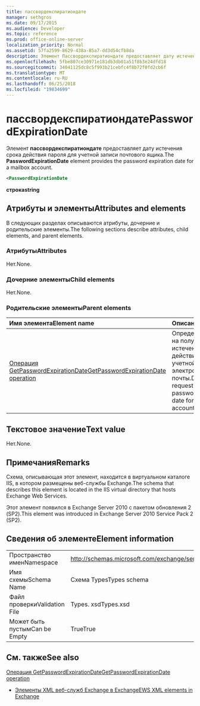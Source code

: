 ```yaml
---
title: пассвордекспиратиондате
manager: sethgros
ms.date: 09/17/2015
ms.audience: Developer
ms.topic: reference
ms.prod: office-online-server
localization_priority: Normal
ms.assetid: 57fa2599-8629-438a-85a7-dd3d54cfb8da
description: Элемент Пассвордекспиратиондате предоставляет дату истечения срока действия пароля для учетной записи почтового ящика.
ms.openlocfilehash: 5fbe807ce30971e181db3db01a51f8b3e24dfd18
ms.sourcegitcommit: 34041125dc8c5f993b21cebfc4f8b72f0fd2cb6f
ms.translationtype: MT
ms.contentlocale: ru-RU
ms.lasthandoff: 06/25/2018
ms.locfileid: "19834699"
---
```

# <a name="passwordexpirationdate"></a><span data-ttu-id="d7bda-103">пассвордекспиратиондате</span><span class="sxs-lookup"><span data-stu-id="d7bda-103">PasswordExpirationDate</span></span>

<span data-ttu-id="d7bda-104">Элемент **пассвордекспиратиондате** предоставляет дату истечения срока действия пароля для учетной записи почтового ящика.</span><span class="sxs-lookup"><span data-stu-id="d7bda-104">The **PasswordExpirationDate** element provides the password expiration date for a mailbox account.</span></span> 
  
```XML
<PasswordExpirationDate
```

 <span data-ttu-id="d7bda-105">**строка**</span><span class="sxs-lookup"><span data-stu-id="d7bda-105">**string**</span></span>
## <a name="attributes-and-elements"></a><span data-ttu-id="d7bda-106">Атрибуты и элементы</span><span class="sxs-lookup"><span data-stu-id="d7bda-106">Attributes and elements</span></span>

<span data-ttu-id="d7bda-107">В следующих разделах описываются атрибуты, дочерние и родительские элементы.</span><span class="sxs-lookup"><span data-stu-id="d7bda-107">The following sections describe attributes, child elements, and parent elements.</span></span>
  
### <a name="attributes"></a><span data-ttu-id="d7bda-108">Атрибуты</span><span class="sxs-lookup"><span data-stu-id="d7bda-108">Attributes</span></span>

<span data-ttu-id="d7bda-109">Нет.</span><span class="sxs-lookup"><span data-stu-id="d7bda-109">None.</span></span>
  
### <a name="child-elements"></a><span data-ttu-id="d7bda-110">Дочерние элементы</span><span class="sxs-lookup"><span data-stu-id="d7bda-110">Child elements</span></span>

<span data-ttu-id="d7bda-111">Нет.</span><span class="sxs-lookup"><span data-stu-id="d7bda-111">None.</span></span>
  
### <a name="parent-elements"></a><span data-ttu-id="d7bda-112">Родительские элементы</span><span class="sxs-lookup"><span data-stu-id="d7bda-112">Parent elements</span></span>

|<span data-ttu-id="d7bda-113">**Имя элемента**</span><span class="sxs-lookup"><span data-stu-id="d7bda-113">**Element name**</span></span>|<span data-ttu-id="d7bda-114">**Описание**</span><span class="sxs-lookup"><span data-stu-id="d7bda-114">**Description**</span></span>|
|:-----|:-----|
|[<span data-ttu-id="d7bda-115">Операция GetPasswordExpirationDate</span><span class="sxs-lookup"><span data-stu-id="d7bda-115">GetPasswordExpirationDate operation</span></span>](getpasswordexpirationdate-operation.md) <br/> |<span data-ttu-id="d7bda-116">Определяет запрос на получение даты истечения срока действия пароля для учетной записи электронной почты.</span><span class="sxs-lookup"><span data-stu-id="d7bda-116">Defines a request to get the password expiration date for an email account.</span></span>  <br/> |
   
## <a name="text-value"></a><span data-ttu-id="d7bda-117">Текстовое значение</span><span class="sxs-lookup"><span data-stu-id="d7bda-117">Text value</span></span>

<span data-ttu-id="d7bda-118">Нет.</span><span class="sxs-lookup"><span data-stu-id="d7bda-118">None.</span></span>
  
## <a name="remarks"></a><span data-ttu-id="d7bda-119">Примечания</span><span class="sxs-lookup"><span data-stu-id="d7bda-119">Remarks</span></span>

<span data-ttu-id="d7bda-120">Схема, описывающая этот элемент, находится в виртуальном каталоге IIS, в котором размещены веб-службы Exchange.</span><span class="sxs-lookup"><span data-stu-id="d7bda-120">The schema that describes this element is located in the IIS virtual directory that hosts Exchange Web Services.</span></span>
  
<span data-ttu-id="d7bda-121">Этот элемент появился в Exchange Server 2010 с пакетом обновления 2 (SP2).</span><span class="sxs-lookup"><span data-stu-id="d7bda-121">This element was introduced in Exchange Server 2010 Service Pack 2 (SP2).</span></span>
  
## <a name="element-information"></a><span data-ttu-id="d7bda-122">Сведения об элементе</span><span class="sxs-lookup"><span data-stu-id="d7bda-122">Element information</span></span>

|||
|:-----|:-----|
|<span data-ttu-id="d7bda-123">Пространство имен</span><span class="sxs-lookup"><span data-stu-id="d7bda-123">Namespace</span></span>  <br/> |http://schemas.microsoft.com/exchange/services/2006/types  <br/> |
|<span data-ttu-id="d7bda-124">Имя схемы</span><span class="sxs-lookup"><span data-stu-id="d7bda-124">Schema Name</span></span>  <br/> |<span data-ttu-id="d7bda-125">Схема Types</span><span class="sxs-lookup"><span data-stu-id="d7bda-125">Types schema</span></span>  <br/> |
|<span data-ttu-id="d7bda-126">Файл проверки</span><span class="sxs-lookup"><span data-stu-id="d7bda-126">Validation File</span></span>  <br/> |<span data-ttu-id="d7bda-127">Types. xsd</span><span class="sxs-lookup"><span data-stu-id="d7bda-127">Types.xsd</span></span>  <br/> |
|<span data-ttu-id="d7bda-128">Может быть пустым</span><span class="sxs-lookup"><span data-stu-id="d7bda-128">Can be Empty</span></span>  <br/> |<span data-ttu-id="d7bda-129">True</span><span class="sxs-lookup"><span data-stu-id="d7bda-129">True</span></span>  <br/> |
   
## <a name="see-also"></a><span data-ttu-id="d7bda-130">См. также</span><span class="sxs-lookup"><span data-stu-id="d7bda-130">See also</span></span>



[<span data-ttu-id="d7bda-131">Операция GetPasswordExpirationDate</span><span class="sxs-lookup"><span data-stu-id="d7bda-131">GetPasswordExpirationDate operation</span></span>](getpasswordexpirationdate-operation.md)


- [<span data-ttu-id="d7bda-132">Элементы XML веб-служб Exchange в Exchange</span><span class="sxs-lookup"><span data-stu-id="d7bda-132">EWS XML elements in Exchange</span></span>](ews-xml-elements-in-exchange.md)


